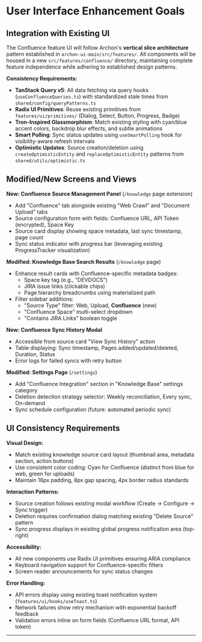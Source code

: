 # User Interface Enhancement Goals

## Integration with Existing UI

The Confluence feature UI will follow Archon's **vertical slice architecture** pattern established in `archon-ui-main/src/features/`. All components will be housed in a new `src/features/confluence/` directory, maintaining complete feature independence while adhering to established design patterns.

**Consistency Requirements:**
- **TanStack Query v5**: All data fetching via query hooks (`useConfluenceQueries.ts`) with standardized stale times from `shared/config/queryPatterns.ts`
- **Radix UI Primitives**: Reuse existing primitives from `features/ui/primitives/` (Dialog, Select, Button, Progress, Badge)
- **Tron-Inspired Glassmorphism**: Match existing styling with cyan/blue accent colors, backdrop blur effects, and subtle animations
- **Smart Polling**: Sync status updates using `useSmartPolling` hook for visibility-aware refresh intervals
- **Optimistic Updates**: Source creation/deletion using `createOptimisticEntity` and `replaceOptimisticEntity` patterns from `shared/utils/optimistic.ts`

## Modified/New Screens and Views

**New: Confluence Source Management Panel** (`/knowledge` page extension)
- Add "Confluence" tab alongside existing "Web Crawl" and "Document Upload" tabs
- Source configuration form with fields: Confluence URL, API Token (encrypted), Space Key
- Source card display showing space metadata, last sync timestamp, page count
- Sync status indicator with progress bar (leveraging existing ProgressTracker visualization)

**Modified: Knowledge Base Search Results** (`/knowledge` page)
- Enhance result cards with Confluence-specific metadata badges:
  - Space key tag (e.g., "DEVDOCS")
  - JIRA issue links (clickable chips)
  - Page hierarchy breadcrumbs using materialized path
- Filter sidebar additions:
  - "Source Type" filter: Web, Upload, **Confluence** (new)
  - "Confluence Space" multi-select dropdown
  - "Contains JIRA Links" boolean toggle

**New: Confluence Sync History Modal**
- Accessible from source card "View Sync History" action
- Table displaying: Sync timestamp, Pages added/updated/deleted, Duration, Status
- Error logs for failed syncs with retry button

**Modified: Settings Page** (`/settings`)
- Add "Confluence Integration" section in "Knowledge Base" settings category
- Deletion detection strategy selector: Weekly reconciliation, Every sync, On-demand
- Sync schedule configuration (future: automated periodic sync)

## UI Consistency Requirements

**Visual Design:**
- Match existing knowledge source card layout (thumbnail area, metadata section, action buttons)
- Use consistent color coding: Cyan for Confluence (distinct from blue for web, green for uploads)
- Maintain 16px padding, 8px gap spacing, 4px border radius standards

**Interaction Patterns:**
- Source creation follows existing modal workflow (Create → Configure → Sync trigger)
- Deletion requires confirmation dialog matching existing "Delete Source" pattern
- Sync progress displays in existing global progress notification area (top-right)

**Accessibility:**
- All new components use Radix UI primitives ensuring ARIA compliance
- Keyboard navigation support for Confluence-specific filters
- Screen reader announcements for sync status changes

**Error Handling:**
- API errors display using existing toast notification system (`features/ui/hooks/useToast.ts`)
- Network failures show retry mechanism with exponential backoff feedback
- Validation errors inline on form fields (Confluence URL format, API token)

---
